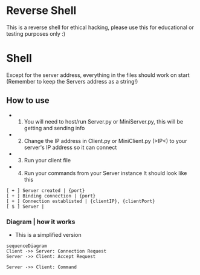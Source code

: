 # Reverse Shell


This is a reverse shell for ethical hacking, please use this for educational or testing purposes only :)


# Shell

Except for the server address, everything in the files should work on start (Remember to keep the Servers address as a string!)

## How to use

* 1) You will need to host/run Server.py or MiniServer.py, this will be getting and sending info

* 2) Change the IP address in Client.py or MiniClient.py (>IP<) to your server's IP address so it can connect

* 3) Run your client file

* 4) Run your commands from your Server instance
It should look like this

```
[ + ] Server created | {port}
[ + ] Binding connection | {port}
[ + ] Connection establisted | {clientIP}, {clientPort}
[ $ ] Server | 
```

### Diagram | how it works

* This is a simplified version

```mermaid
sequenceDiagram
Client ->> Server: Connection Request
Server ->> Client: Accept Request

Server ->> Client: Command
```
